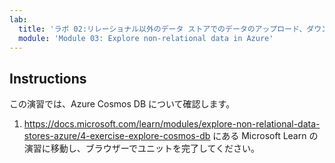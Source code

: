```yaml
---
lab:
  title: 'ラボ 02:リレーショナル以外のデータ ストアでのデータのアップロード、ダウンロード、およびクエリの実行'
  module: 'Module 03: Explore non-relational data in Azure'
---
```


## <a name="instructions"></a>Instructions

この演習では、Azure Cosmos DB について確認します。

1.  https://docs.microsoft.com/learn/modules/explore-non-relational-data-stores-azure/4-exercise-explore-cosmos-db にある Microsoft Learn の演習に移動し、ブラウザーでユニットを完了してください。 
